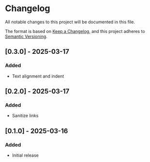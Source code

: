 # Changelog
All notable changes to this project will be documented in this file.

The format is based on [Keep a Changelog](https://keepachangelog.com/en/1.1.0/),
and this project adheres to [Semantic Versioning](https://semver.org/spec/v2.0.0.html).

## [0.3.0] - 2025-03-17
### Added
- Text alignment and indent 

## [0.2.0] - 2025-03-17
### Added
- Sanitize links

## [0.1.0] - 2025-03-16
### Added
- Initial release
